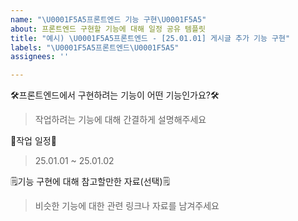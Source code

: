 ```yaml
---
name: "\U0001F5A5️프론트엔드 기능 구현\U0001F5A5️"
about: 프론트엔드 구현할 기능에 대해 일정 공유 템플릿
title: "예시) \U0001F5A5️프론트엔드 - [25.01.01] 게시글 추가 기능 구현"
labels: "\U0001F5A5️프론트엔드\U0001F5A5️"
assignees: ''

---
```


🛠️프론트엔드에서 구현하려는 기능이 어떤 기능인가요?🛠️

> 작업하려는 기능에 대해 간결하게 설명해주세요

📅작업 일정📅 

> 25.01.01 ~ 25.01.02

🗒️기능 구현에 대해 참고할만한 자료(선택)🗒️

> 비슷한 기능에 대한 관련 링크나 자료를 남겨주세요
